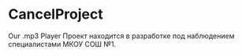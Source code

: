 # CancelProject
Our .mp3 Player
Проект находится в разработке под наблюдением специалистами МКОУ СОШ №1.




















